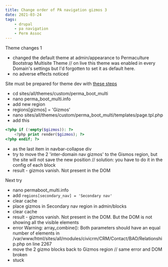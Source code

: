```yaml
---
title: Change order of PA navigation gizmos 3
date: 2021-03-24
tags:
    - drupal
    - pa navigation
    - Perm Assoc
---
```


Theme changes 1

-   changed the default theme at admin/appearance to Permaculture Bootstrap Multisite Theme // on live this theme was enabled in every Domain's settings but I'd forgotten to set it as default here.
-   no adverse effects noticed

Site must be prepared for theme dev with [these steps](https://upbeat-bhaskara-6b8219.netlify.app/pages/pa-local-dev/)

-   cd sites/all/themes/custom/perma_boot_multi
-   nano perma_boot_multi.info
-   add new region
-   regions[gizmos] = 'Gizmos'
-   nano sites/all/themes/custom/perma_boot_multi/templates/page.tpl.php
-   add this

```php
<?php if (!empty($gizmos)): ?>
    <?php print render($gizmos); ?>
<?php endif; ?>
```

-   as the last item in navbar-collapse div
-   try to move the 2 'inter-domain nav gizmos' to the Gismos region, but the site will not save the new position // solution: you have to do it in the config of each block
-   result - gizmos vanish. Not present in the DOM

Next try

-   nano permaboot_multi.info
-   add `regions[secondary_nav] = 'Secondary nav'`
-   clear cache
-   place gizmos in Secondary nav region in admin/blocks
-   clear cache
-   result - gizmos vanish. Not present in the DOM. But the DOM is not showing all the visible elements
-   error Warning: array_combine(): Both parameters should have an equal number of elements in /var/www/html/sites/all/modules/civicrm/CRM/Contact/BAO/Relationship.php on line 2267
-   move the 2 gizmo blocks back to Gizmos region // same error and DOM broken
-   stuck
